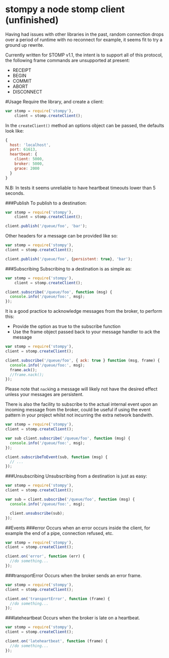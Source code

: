stompy a node stomp client (unfinished)
=================

Having had issues with other libraries in the past, random connection drops over
a period of runtime with no reconnect for example, it seems fit to try a ground
up rewrite.

Currently written for STOMP v1.1, the intent is to support all of this protocol,
the following frame commands are unsupported at present:
 * RECEIPT
 * BEGIN
 * COMMIT
 * ABORT
 * DISCONNECT

#Usage
Require the library, and create a client:
```javascript
var stomp = require('stompy'),
    client = stomp.createClient();
```

In the ```createClient()``` method an options object can be passed, the defaults
look like:

```javascript
{
  host: 'localhost',
  port: 61613,
  heartbeat: {
    client: 5000,
    broker: 5000,
    grace: 2000
  }
}
```
N.B: In tests it seems unreliable to have heartbeat timeouts lower than 5 seconds.

###Publish
To publish to a destination:
```javascript
var stomp = require('stompy'),
    client = stomp.createClient();

client.publish('/queue/foo', 'bar');
```
Other headers for a message can be provided like so:
```javascript
var stomp = require('stompy'),
client = stomp.createClient();

client.publish('/queue/foo', {persistent: true}, 'bar');
```


###Subscribing
Subscribing to a destination is as simple as:
```javascript
var stomp = require('stompy'),
    client = stomp.createClient();

client.subscribe('/queue/foo', function (msg) {
  console.info('/queue/foo:', msg);
});
```

It is a good practice to acknowledge messages from the broker, to perform this:
* Provide the option as true to the subscribe function
* Use the frame object passed back to your message handler to ack the message

```javascript
var stomp = require('stompy'),
client = stomp.createClient();

client.subscribe('/queue/foo', { ack: true } function (msg, frame) {
  console.info('/queue/foo:', msg);
  frame.ack();
  //frame.nack();
});
```
Please note that ```nack```ing a message will likely not have the desired effect unless your messages
are persistent.  


There is also the facility to subscribe to the actual internal event upon an
incoming message from the broker, could be useful if using the event pattern in
your project whilst not incurring the extra network bandwith.

```javascript
var stomp = require('stompy'),
client = stomp.createClient();

var sub client.subscribe('/queue/foo', function (msg) {
  console.info('/queue/foo:', msg);
});

client.subscribeToEvent(sub, function (msg) {
  // ...
});
```

###Unsubscribing
Unsubscribing from a destination is just as easy:
```javascript
var stomp = require('stompy'),
client = stomp.createClient();

var sub = client.subscribe('/queue/foo', function (msg) {
  console.info('/queue/foo:', msg);

  client.unsubscribe(sub);
});
```

##Events
###error
Occurs when an error occurs inside the client, for example the end of a pipe, connection refused, etc.
```javascript
var stomp = require('stompy'),
client = stomp.createClient();

client.on('error', function (err) {
  //do something...
});
```

###transportError
Occurs when the broker sends an error frame.
```javascript
var stomp = require('stompy'),
client = stomp.createClient();

client.on('transportError', function (frame) {
  //do something...
});
```

###lateheartbeat
Occurs when the broker is late on a heartbeat.
```javascript
var stomp = require('stompy'),
client = stomp.createClient();

client.on('lateheartbeat', function (frame) {
  //do something...
});
```
